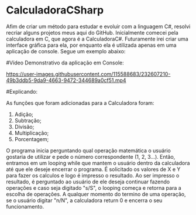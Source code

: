 # CalculadoraCSharp

Afim de criar um método para estudar e evoluir com a linguagem C#, resolvi recriar alguns projetos meus aqui do GitHub.
Inicialmente comecei pela calculadora em C, que agora é a CalculadoraC#. Futuramente irei criar uma interface gráfica para ela,
por enquanto ela é utilizada apenas em uma aplicação de console. Segue um exemplo abaixo:

#Vídeo Demonstrativo da aplicação em Console:

https://user-images.githubusercontent.com/115588683/232607210-49b3ddb5-9da9-4663-9472-344689a0cf51.mp4

#Explicando:

As funções que foram adicionadas para a Calculadora foram:

1. Adição;
2. Subtração;
3. Divisão;
4. Multiplicação;
5. Porcentagem;

O programa inicia perguntando qual operação matemática o usuário gostaria de utilizar e pede o número correspondente (1, 2, 3...).
Então, entramos em um looping while que mantem o usuário dentro da calculadora até que ele deseje encerrar o programa.
É solicitado os valores de X e Y para fazer os calculos e logo é impresso o resultado.
Ao ser impresso o resultado, é perguntado ao usuário de ele deseja continuar fazendo operações e caso seja digitado "s/S",
o looping começa e retorna para a escolha de operações. A qualquer momento do termino de uma operação, se o usuário digitar "n/N",
a calculadora return 0 e encerra o seu funcionamento.
